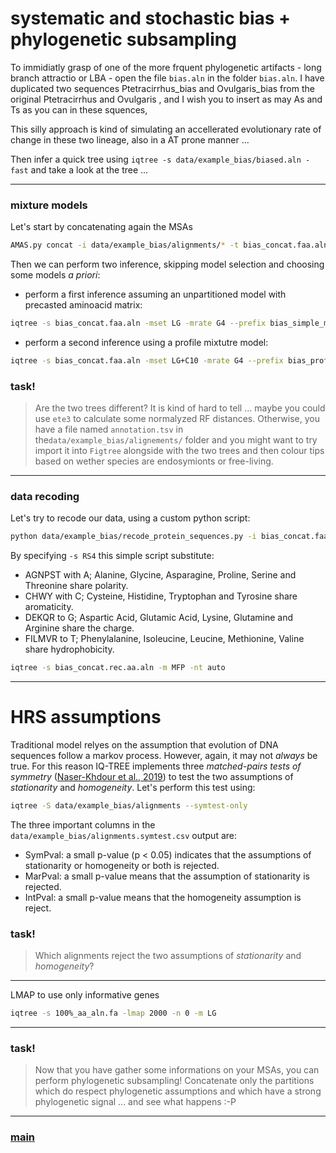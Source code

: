 # systematic and stochastic bias + phylogenetic subsampling

To immidiatly grasp of one of the more frquent phylogenetic artifacts - long branch attractio or LBA - open the file ```bias.aln``` in the folder ```bias.aln```. I have duplicated two sequences Ptetracirrhus_bias and Ovulgaris_bias from the original Ptetracirrhus and Ovulgaris , and I wish you to insert as may As and Ts as you can in these squences,


This silly approach is kind of simulating an accellerated evolutionary rate of change in these two lineage, also in a AT prone manner ... 


Then infer a quick tree using ```iqtree -s data/example_bias/biased.aln -fast``` and take a look at the tree ...

---

### mixture models

Let's start by concatenating again the MSAs

```bash
AMAS.py concat -i data/example_bias/alignments/* -t bias_concat.faa.aln -f fasta -d aa -fast
```

Then we can perform two inference, skipping model selection and choosing some models _a priori_:

- perform a first inference assuming an unpartitioned model with precasted aminoacid matrix:

```bash
iqtree -s bias_concat.faa.aln -mset LG -mrate G4 --prefix bias_simple_model -nt auto -fast
```

- perform a second inference using a profile mixtutre model:

```bash
iqtree -s bias_concat.faa.aln -mset LG+C10 -mrate G4 --prefix bias_profile_mixt -nt auto -fast
```

### task!

> Are the two trees different? It is kind of hard to tell ... maybe you could use ```ete3``` to calculate some normalyzed RF distances. Otherwise, you have a file named ```annotation.tsv``` in the```data/example_bias/alignements/``` folder and you might want to try import it into ```Figtree``` alongside with the two trees and then colour tips based on wether species are endosymionts or free-living.

---

### data recoding

Let's try to recode our data, using a custom python script:

```bash
python data/example_bias/recode_protein_sequences.py -i bias_concat.faa.aln -o ../../bias_concat.rec.aln -s RS4
```

By specifying ```-s RS4``` this simple script substitute:

- AGNPST with A; Alanine, Glycine, Asparagine, Proline, Serine and Threonine share polarity.
- CHWY with C; Cysteine, Histidine, Tryptophan and Tyrosine share aromaticity.
- DEKQR to G; Aspartic Acid, Glutamic Acid, Lysine, Glutamine and Arginine share the charge.
- FILMVR to T; Phenylalanine, Isoleucine, Leucine, Methionine, Valine share hydrophobicity.

```bash
iqtree -s bias_concat.rec.aa.aln -m MFP -nt auto
```

---

# HRS assumptions

Traditional model relyes on the assumption that evolution of DNA sequences follow a markov process. However, again, it may not *always* be true. For this reason IQ-TREE implements three *matched-pairs tests of symmetry* ([Naser-Khdour et al., 2019](https://academic.oup.com/gbe/article/11/12/3341/5571717)) to test the two assumptions of *stationarity* and *homogeneity*. Let's perform this test using:

```bash
iqtree -S data/example_bias/alignments --symtest-only
```

The three important columns in the ```data/example_bias/alignments.symtest.csv``` output are:

- SymPval: a small p-value (p < 0.05) indicates that the assumptions of stationarity or homogeneity or both is rejected.
- MarPval: a small p-value means that the assumption of stationarity is rejected.
- IntPval: a small p-value means that the homogeneity assumption is reject. 

### task!

> Which alignments reject the two assumptions of *stationarity* and *homogeneity*?

---

LMAP to use only informative genes

```bash
iqtree -s 100%_aa_aln.fa -lmap 2000 -n 0 -m LG
```

---

### task!

> Now that you have gather some informations on your MSAs, you can perform phylogenetic subsampling! Concatenate only the partitions which do respect phylogenetic assumptions and which have a strong phylogenetic signal ... and see what happens :-P

---

### [main](https://github.com/for-giobbe/MP25/tree/main)
